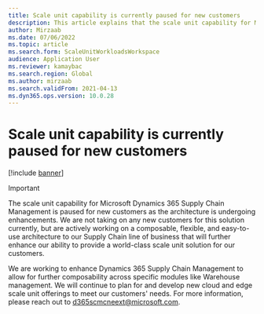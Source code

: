 ```yaml
---
title: Scale unit capability is currently paused for new customers
description: This article explains that the scale unit capability for Microsoft Dynamics 365 Supply Chain Management is paused for new customers as the architecture is undergoing enhancements
author: Mirzaab
ms.date: 07/06/2022
ms.topic: article
ms.search.form: ScaleUnitWorkloadsWorkspace
audience: Application User
ms.reviewer: kamaybac
ms.search.region: Global
ms.author: mirzaab
ms.search.validFrom: 2021-04-13
ms.dyn365.ops.version: 10.0.28
---
```


# Scale unit capability is currently paused for new customers

[!include [banner](../includes/banner.md)]

> [!IMPORTANT]
> The scale unit capability for Microsoft Dynamics 365 Supply Chain Management is paused for new customers as the architecture is undergoing enhancements. We are not taking on any new customers for this solution currently, but are actively working on a composable, flexible, and easy-to-use architecture to our Supply Chain line of business that will further enhance our ability to provide a world-class scale unit solution for our customers.
>
> We are working to enhance Dynamics 365 Supply Chain Management to allow for further composability across specific modules like Warehouse management. We will continue to plan for and develop new cloud and edge scale unit offerings to meet our customers' needs. For more information, please reach out to [d365scmcneext@microsoft.com](mailto:d365scmcneext@microsoft.com).